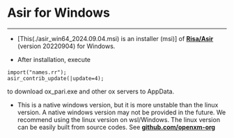 # Asir for Windows
* * *

- [This(./asir_win64_2024.09.04.msi) is an installer (msi)] of [**Risa/Asir**](http://www.math.kobe-u.ac.jp/OpenXM) (version 20220904) for Windows. 

- After installation, execute 
```
import("names.rr");
asir_contrib_update(|update=4);
```
to download ox_pari.exe and other ox servers to AppData.

- This is a native windows version, but it is more unstable than the linux version. A native windows version may not be provided in the future. We recommend using the linux version on wsl/Windows. 
The linux version can be easily built from source codes. See [**github.com/openxm-org**](https://github.com/openxm-org/OpenXM)



